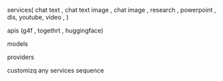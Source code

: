 

services( chat text , chat text image , chat image , research , powerpoint , dis, youtube, video , )

apis (g4f , togethrt , huggingface)

models

providers

customizq any services sequence 


